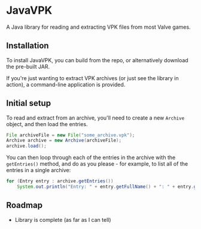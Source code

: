 JavaVPK
=======

A Java library for reading and extracting VPK files from most Valve games.

Installation
------

To install JavaVPK, you can build from the repo, or alternatively download the pre-built JAR.

If you're just wanting to extract VPK archives (or just see the library in action), a command-line application is provided.

Initial setup
------

To read and extract from an archive, you'll need to create a new ```Archive``` object, and then load the entries.

```java
File archiveFile = new File("some_archive.vpk");
Archive archive = new Archive(archiveFile);
archive.load();
```

You can then loop through each of the entries in the archive with the ```getEntries()``` method, and do as you please - for example, to list all of the entries in a single archive:

```java
for (Entry entry : archive.getEntries())
	System.out.println("Entry: " + entry.getFullName() + ": " + entry.getLength() + " bytes");
```

Roadmap
------

- Library is complete (as far as I can tell)